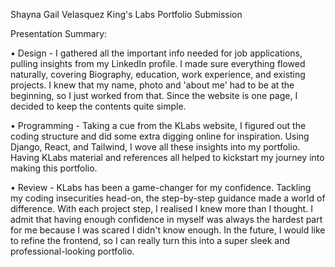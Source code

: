 Shayna Gail Velasquez
King's Labs Portfolio Submission

Presentation Summary:

• Design - I gathered all the important info needed for job applications, pulling insights from my LinkedIn profile. 
           I made sure everything flowed naturally, covering Biography, education, work experience, and existing projects.
           I knew that my name, photo and 'about me' had to be at the beginning, so I just worked from that. Since the website is one page, I decided to 
           keep the contents quite simple.

• Programming - Taking a cue from the KLabs website, I figured out the coding structure and did some extra digging online for inspiration. 
           Using Django, React, and Tailwind, I wove all these insights into my portfolio. Having KLabs material and references all 
           helped to kickstart my journey into making this portfolio.
           
• Review - KLabs has been a game-changer for my confidence. Tackling my coding insecurities head-on, the step-by-step guidance made a world of difference. 
           With each project step, I realised I knew more than I thought. I admit that having enough confidence in myself was 
           always the hardest part for me because I was scared I didn't know enough.
           In the future, I would like to refine the frontend, so I can really turn this into a super sleek and professional-looking portfolio.


